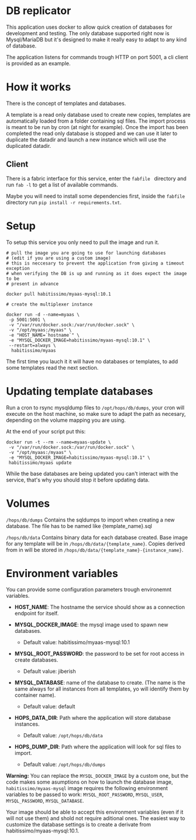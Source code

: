 # DB replicator

This application uses docker to allow quick creation of databases for development and testing. The only database supported right now is Mysql/MariaDB but it's designed to make it really easy to adapt to any kind of database.

The application listens for commands trough HTTP on port 5001, a cli client is provided as an example.

# How it works

There is the concept of templates and databases.

A template is a read only database used to create new copies, templates are automatically loaded from a folder containing sql files. The import process is meant to be run by cron (at night for example). Once the import has been completed the read only database is stopped and we can use it later to duplicate the datadir and launch a new instance which will use the duplicated datadir.

## Client

There is a fabric interface for this service, enter the `fabfile ` directory and run `fab -l` to get a list of available commands.

Maybe you will need to install some dependencies first, inside the `fabfile` directory run `pip install -r requirements.txt`.

# Setup

To setup this service you only need to pull the image and run it.

```
# pull the image you are going to use for launching databases
# (edit if you are using a custom image)
# this is neccesary to prevent the application from giving a timeout exception
# when verifying the DB is up and running as it does expect the image to be
# present in advance

docker pull habitissimo/myaas-mysql:10.1

# create the multiplexer instance

docker run -d --name=myaas \
 -p 5001:5001 \
 -v "/var/run/docker.sock:/var/run/docker.sock" \
 -v "/opt/myaas:/myaas" \
 -e "HOST_NAME=`hostname`" \
 -e "MYSQL_DOCKER_IMAGE=habitissimo/myaas-mysql:10.1" \
 --restart=always \
  habitissimo/myaas
```

The first time you lauch it it will have no databases or templates, to add some templates read the next section.

# Updating template databases

Run a cron to rsync mysqldump files to `/opt/hops/db/dumps`, your cron will execute on the host machine, so make sure to adapt the path as necesary, depending on the volume mapping you are using.

At the end of your script put this:
```
docker run -t --rm --name=myaas-update \
 -v "/var/run/docker.sock:/var/run/docker.sock" \
 -v "/opt/myaas:/myaas" \
 -e "MYSQL_DOCKER_IMAGE=habitissimo/myaas-mysql:10.1" \
 habitissimo/myaas update
```

While the base databases are being updated you can't interact with the service, that's why you should stop it before updating data.

# Volumes

`/hops/db/dumps`
  Contains the sqldumps to import when creating a new database. The file has to be named like {template_name}.sql

`/hops/db/data`
  Contains binary data for each database created.
  Base image for any template will be in `/hops/db/data/{template_name}`.
  Copies derived from in will be stored in `/hops/db/data/{template_name}-{instance_name}`.

# Environment variables

You can provide some configuration parameters trough environemnt variables.

 * **HOST_NAME**: The hostname the service should show as a connection endpoint for itself.
 
 * **MYSQL_DOCKER_IMAGE**: the mysql image used to spawn new databases.
    * Default value: habitissimo/myaas-mysql:10.1
    
 * **MYSQL_ROOT_PASSWORD**: the password to be set for root access in create databases.
    * Default value: jiberish
    
 * **MYSQL_DATABASE**: name of the database to create. (The name is the same always for all instances from all templates, yo will identify them by container name).
    * Default value: default
    
 * **HOPS_DATA_DIR**: Path where the application will store database instances.
    * Default value: `/opt/hops/db/data`
    
 * **HOPS_DUMP_DIR**: Path where the application will look for sql files to import.
    * Default value: `/opt/hops/db/dumps`
     
**Warning:** You can replace the `MYSQL_DOCKER_IMAGE` by a custom one, but the code makes some asumptions on how to launch the database image, `habitissimo/myaas-mysql` image requires the following environment variables to be passed to work: `MYSQL_ROOT_PASSWORD`, `MYSQL_USER`, `MYSQL_PASSWORD`, `MYSQL_DATABASE`.

Your image should be able to accept this environment variables (even if it will not use them) and shold not require aditional ones. The easiest way to customize the database settings is to create a derivate from habitissimo/myaas-mysql:10.1.
